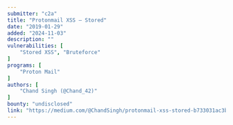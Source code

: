 ```yaml
---
submitter: "c2a"
title: "Protonmail XSS — Stored"
date: "2019-01-29"
added: "2024-11-03"
description: ""
vulnerabilities: [
    "Stored XSS", "Bruteforce"
]
programs: [
    "Proton Mail"
]
authors: [
    "Chand Singh (@Chand_42)"
]
bounty: "undisclosed"
link: "https://medium.com/@ChandSingh/protonmail-xss-stored-b733031ac3b5"
---
```




